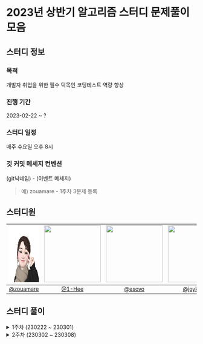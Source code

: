 # 2023년 상반기 알고리즘 스터디 문제풀이 모음

## 스터디 정보
### 목적
개발자 취업을 위한 필수 덕목인 코딩테스트 역량 향상

### 진행 기간
2023-02-22 ~ ?

### 스터디 일정
매주 수요일 오후 8시

### 깃 커밋 메세지 컨벤션
(git닉네임) - (이벤트 메세지)
> 예) zouamare - 1주차 3문제 등록

## 스터디원
| <img  src="./img/zouamare_profile.jpg"  width="150"  height="150"/> | <img src="https://user-images.githubusercontent.com/79094527/222068991-47d910e1-caee-40b7-adfd-7bf8e5b24ff7.png" width="150"  height="150"/> | <img src="https://user-images.githubusercontent.com/81341162/222143220-c4e1daab-53e7-4265-a62e-9b8260f7a88c.png" height="150" width="150"/> | <img src="https://user-images.githubusercontent.com/68246479/223333698-86d84075-2332-4ef7-8ece-cd68e769da52.png" height="150" width="150"/>|
| :-------------: | :-------------: | :-------------: | :-------------: |
| [@zouamare](https://github.com/zouamare) | [@1-Hee](https://github.com/1-Hee) | [@esovo](https://github.com/esovo) | [@joykst96](https://github.com/joykst96) |






## 스터디 풀이
<details>
<summary> 1주차 (230222 ~ 230301)</summary>
<div markdown="1">
- <a href="https://school.programmers.co.kr/learn/courses/30/lessons/17686" target="_blank">[3차] 파일명 정렬</a>
<br>
- <a href="https://school.programmers.co.kr/learn/courses/30/lessons/118667" target="_blank">두큐 합 같게 만들기</a>
<br>
- <a href="https://school.programmers.co.kr/learn/courses/30/lessons/81303" target="_blank">표 편집</a>
</div>
</details>

<details>
<summary> 2주차 (230302 ~ 230308)</summary>
<div markdown="1">
- <a href="https://school.programmers.co.kr/learn/courses/30/lessons/64064" target="_blank">불량 사용자 (2019 카카오 개발자 겨울 인턴십) </a>
<br>
- <a href="https://school.programmers.co.kr/learn/courses/30/lessons/118669" target="_blank">등산코스 정하기 (2022 KAKAO TECH INTERNSHIP)</a>
<br>
- <a href="https://school.programmers.co.kr/learn/courses/30/lessons/1831" target="_blank">4단 고음 (2017 카카오코드 예선)</a>
</div>
</details>
